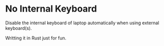 # No Internal Keyboard

Disable the internal keyboard of laptop automatically when using external keyboard(s).

Writting it in Rust just for fun.

